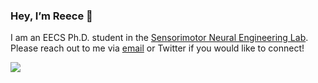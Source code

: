 ### Hey, I’m Reece 👋

I am an EECS Ph.D. student in the [Sensorimotor Neural Engineering Lab](https://neuralengatberkeley.github.io).
Please reach out to me via [email](mailto:rdhuff@berkeley.edu) or Twitter if you would like to connect!

<!-- Academicons + Font Awesome -->
<link rel="stylesheet" href="https://cdn.jsdelivr.net/gh/jpswalsh/academicons@1/css/academicons.min.css">
<link rel='stylesheet' href='https://cdnjs.cloudflare.com/ajax/libs/font-awesome/4.7.0/css/font-awesome.min.css'>

<a href="https://github.com/reecehuff"> <i class='fa fa-github fa-5x'></i> </a>
<a href="https://scholar.google.com/citations?user=CXg0JJUAAAAJ&hl=en&oi=ao"> <i class="ai ai-google-scholar-square ai-5x"></i> </a>
<a href="https://twitter.com/ReeceDHuff"> <i class="fa fa-twitter fa-5x"></i> </a>
<a href="https://www.linkedin.com/in/reece-huff"> <i class="fa fa-linkedin fa-5x"></i> </a>
<a href="content/pdfs/cv.pdf"> <i class="ai ai-cv-square ai-5x"></i> </a>

<img src="https://github-readme-stats-sigma-five.vercel.app/api?username=reecehuff&show_icons=true&count_private=true&include_all_commits=true&hide_title=true&hide_border=true&theme=dracula"/>

<!-- 
[![Twitter Follow](https://img.shields.io/twitter/follow/reecedhuff?label=Follow&style=social)](https://twitter.com/reecedhuff)
 -->
<!-- 
<p float="left">
  <img src="https://github-readme-stats.vercel.app/api?username=reecehuff&show_icons=true&theme=dracula" height="200" />
  <img src="https://github-readme-stats-sigma-five.vercel.app/api?username=reecehuff&show_icons=true&count_private=true&include_all_commits=true&hide_title=true&hide_border=true&theme=dracula"/>
  <img src="https://github-readme-stats.vercel.app/api/top-langs/?username=reecehuff&show_icons=true&theme=dracula&exclude_repo=github-readme-stats,reecehuff.github.io" height="200" /> 
</p> -->

<!---
reecehuff/reecehuff is a ✨ special ✨ repository because its `README.md` (this file) appears on your GitHub profile.
You can click the Preview link to take a look at your changes.
--->
